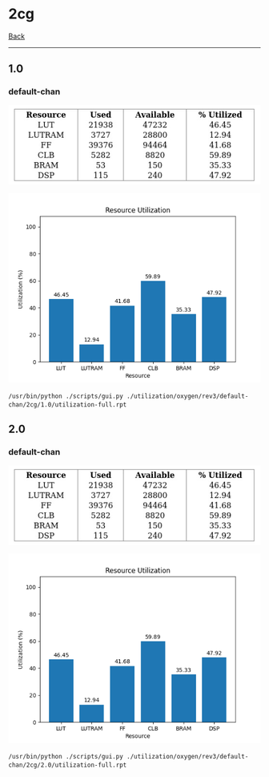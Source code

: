 # 2cg

[Back](<../rev3.md>)

---

## 1.0
### default-chan

<p align="center">
	<img src="../../../../images/oxygen/rev3/default-chan/2cg/1.0/table.jpg" />
</p>

<p align="center">
	<img src="../../../../images/oxygen/rev3/default-chan/2cg/1.0/graph.png" />
</p>

`/usr/bin/python ./scripts/gui.py ./utilization/oxygen/rev3/default-chan/2cg/1.0/utilization-full.rpt`

## 2.0
### default-chan

<p align="center">
	<img src="../../../../images/oxygen/rev3/default-chan/2cg/2.0/table.jpg" />
</p>

<p align="center">
	<img src="../../../../images/oxygen/rev3/default-chan/2cg/2.0/graph.png" />
</p>

`/usr/bin/python ./scripts/gui.py ./utilization/oxygen/rev3/default-chan/2cg/2.0/utilization-full.rpt`

